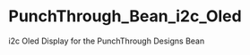 PunchThrough_Bean_i2c_Oled
==========================

i2c Oled Display for the PunchThrough Designs Bean
